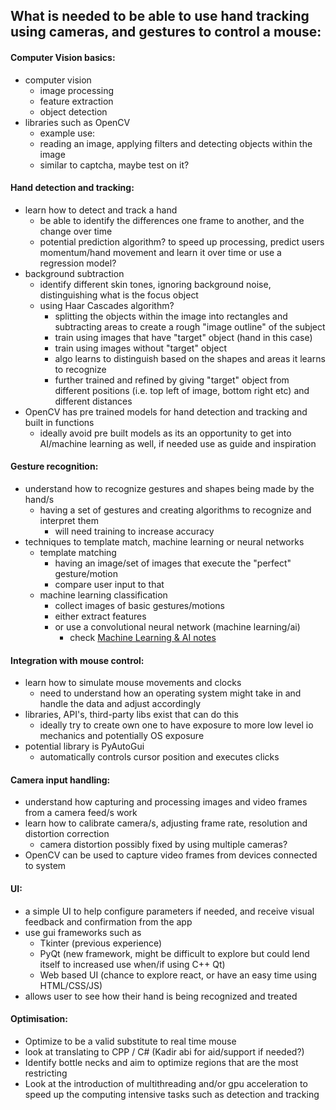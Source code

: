 ## What is needed to be able to use hand tracking using cameras, and gestures to control a mouse:

#### Computer Vision basics:

- computer vision
  - image processing
  - feature extraction
  - object detection
- libraries such as OpenCV
  - example use:
  - reading an image, applying filters and detecting objects within the image
  - similar to captcha, maybe test on it?

#### Hand detection and tracking:

- learn how to detect and track a hand
  - be able to identify the differences one frame to another, and the change over time
  - potential prediction algorithm? to speed up processing, predict users momentum/hand movement and learn it over time or use a regression model?
- background subtraction
  - identify different skin tones, ignoring background noise, distinguishing what is the focus object
  - using Haar Cascades algorithm?
    - splitting the objects within the image into rectangles and subtracting areas to create a rough "image outline" of the subject
    - train using images that have "target" object (hand in this case)
    - train using images without "target" object
    - algo learns to distinguish based on the shapes and areas it learns to recognize
    - further trained and refined by giving "target" object from different positions (i.e. top left of image, bottom right etc) and different distances
- OpenCV has pre trained models for hand detection and tracking and built in functions
  - ideally avoid pre built models as its an opportunity to get into AI/machine learning as well, if needed use as guide and inspiration

#### Gesture recognition:

- understand how to recognize gestures and shapes being made by the hand/s
  - having a set of gestures and creating algorithms to recognize and interpret them
    - will need training to increase accuracy
- techniques to template match, machine learning or neural networks
  - template matching
    - having an image/set of images that execute the "perfect" gesture/motion
    - compare user input to that
  - machine learning classification
    - collect images of basic gestures/motions
    - either extract features
    - or use a convolutional neural network (machine learning/ai)
      - check [Machine Learning & AI notes](..\basicAiMl.md)

#### Integration with mouse control:

- learn how to simulate mouse movements and clocks
  - need to understand how an operating system might take in and handle the data and adjust accordingly
- libraries, API's, third-party libs exist that can do this
  - ideally try to create own one to have exposure to more low level io mechanics and potentially OS exposure
- potential library is PyAutoGui
  - automatically controls cursor position and executes clicks

#### Camera input handling:

- understand how capturing and processing images and video frames from a camera feed/s work
- learn how to calibrate camera/s, adjusting frame rate, resolution and distortion correction
  - camera distortion possibly fixed by using multiple cameras?
- OpenCV can be used to capture video frames from devices connected to system

#### UI:

- a simple UI to help configure parameters if needed, and receive visual feedback and confirmation from the app
- use gui frameworks such as
  - Tkinter (previous experience)
  - PyQt (new framework, might be difficult to explore but could lend itself to increased use when/if using C++ Qt)
  - Web based UI (chance to explore react, or have an easy time using HTML/CSS/JS)
- allows user to see how their hand is being recognized and treated

#### Optimisation:

- Optimize to be a valid substitute to real time mouse
- look at translating to CPP / C# (Kadir abi for aid/support if needed?)
- Identify bottle necks and aim to optimize regions that are the most restricting
- Look at the introduction of multithreading and/or gpu acceleration to speed up the computing intensive tasks such as detection and tracking
